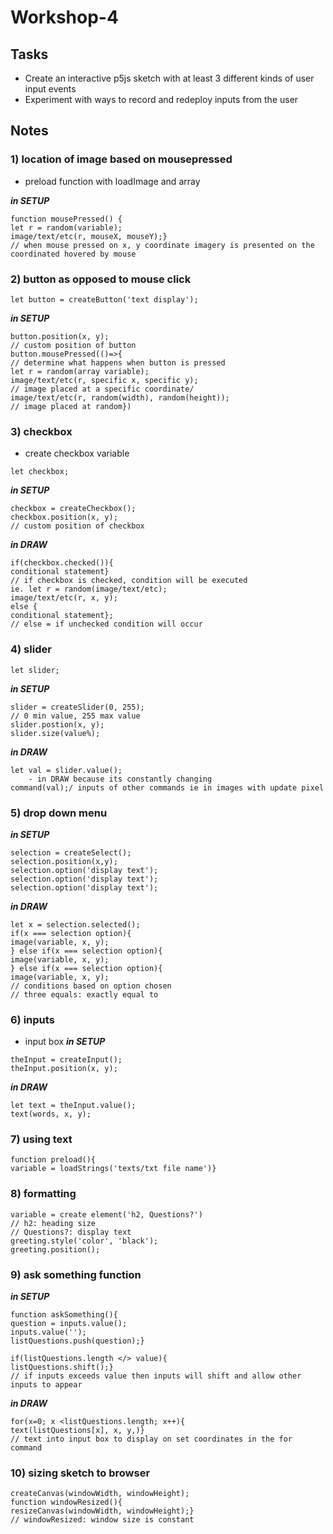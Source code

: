 # Workshop-4

## Tasks
- Create an interactive p5js sketch with at least 3 different kinds of user input events
- Experiment with ways to record and redeploy inputs from the user

## Notes 
### 1) location of image based on mousepressed
- preload function with loadImage and array 

**_in SETUP_**
```
function mousePressed() {
let r = random(variable);
image/text/etc(r, mouseX, mouseY);}
// when mouse pressed on x, y coordinate imagery is presented on the coordinated hovered by mouse
```

### 2) button as opposed to mouse click
```
let button = createButton('text display');
```
**_in SETUP_**
```
button.position(x, y);
// custom position of button
button.mousePressed(()=>{
// determine what happens when button is pressed
let r = random(array variable);
image/text/etc(r, specific x, specific y);
// image placed at a specific coordinate/
image/text/etc(r, random(width), random(height));
// image placed at random})
```

### 3) checkbox
- create checkbox variable
```
let checkbox;
```
**_in SETUP_**
```
checkbox = createCheckbox();
checkbox.position(x, y);
// custom position of checkbox
```
**_in DRAW_**
```
if(checkbox.checked()){
conditional statement}
// if checkbox is checked, condition will be executed
ie. let r = random(image/text/etc);
image/text/etc(r, x, y);
else {
conditional statement};
// else = if unchecked condition will occur
```

### 4) slider
```
let slider;
```
**_in SETUP_**
```
slider = createSlider(0, 255);
// 0 min value, 255 max value
slider.postion(x, y);
slider.size(value%);
```
**_in DRAW_**
```
let val = slider.value();
	- in DRAW because its constantly changing 
command(val);/ inputs of other commands ie in images with update pixel
```

### 5) drop down menu
**_in SETUP_**
```
selection = createSelect();
selection.position(x,y);
selection.option('display text');
selection.option('display text');
selection.option('display text');
```

**_in DRAW_**
```
let x = selection.selected();
if(x === selection option){
image(variable, x, y);
} else if(x === selection option){
image(variable, x, y);
} else if(x === selection option){
image(variable, x, y);
// conditions based on option chosen
// three equals: exactly equal to
```

### 6) inputs
- input box 
**_in SETUP_**
```
theInput = createInput();
theInput.position(x, y);
```
**_in DRAW_**
```
let text = theInput.value();
text(words, x, y);
```

### 7) using text
```
function preload(){
variable = loadStrings('texts/txt file name')}
```

### 8) formatting
```
variable = create element('h2, Questions?')
// h2: heading size
// Questions?: display text
greeting.style('color', 'black');
greeting.position();
```

### 9) ask something function
**_in SETUP_**
```
function askSomething(){
question = inputs.value();
inputs.value('');
listQuestions.push(question);}

if(listQuestions.length </> value){
listQuestions.shift();}
// if inputs exceeds value then inputs will shift and allow other inputs to appear
```

**_in DRAW_**
```
for(x=0; x <listQuestions.length; x++){
text(listQuestions[x], x, y,)}
// text into input box to display on set coordinates in the for command
```

### 10) sizing sketch to browser
```
createCanvas(windowWidth, windowHeight);
function windowResized(){
resizeCanvas(windowWidth, windowHeight);}
// windowResized: window size is constant
```
